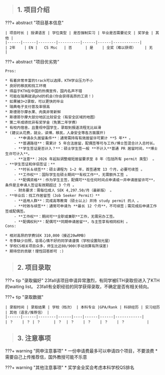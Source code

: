 > ## **1. 项目介绍**

???+ abstract "项目基本信息" 

    | 项目时长 | 授课语言 | 学位类型 | 是否强制实习 | 毕业是否需要论文 | 奖学金 | 其他 |
    |------|------|--------|----------|------|------|------------|
    | 2年    | EN |   CS Msc   | 否      | 是    | 全奖（难以获得）    | 无          |

???+ abstract "项目优劣势" 

    Pros:
    
    * 有着非常丰富的track可以选择，KTH学业压力不小
    * 良好的移民和找工环境
    * 得益于KTH在中国的热情宣传，国内名声不错
    * 可能在瑞典就读phd的机会(你会获得高昂的工资！)
    * 如果被3+2录取，可以更快的毕业
    * 瑞典电子支付普及率很高
    * 斯德哥尔摩水果、肉类非常新鲜
    * 斯德哥尔摩大部分地区比较安全（有安全区域的地图）
    * 第二年成绩优异有奖学金（免第二年学费）
    * 有校内宿舍，且重视中国学生，录取到报道流程无比丝滑
    * (建议从花费，就业，读博，移民，人身安全等各方面展开)
        - **申请永久居留条件**：通常需持有有效居留许可累计 **5 年** 。
        - **普通路径**：需累计 5 年合法居留，配偶签等可与工作/博士签混合计入总时长。
        - **学生签证是否计入？**：硕士学生签一般 **不计入**普通 PR 居留时间，**博士生许可计入**。
        - **注意**：2026 年起拟调整缩短居留要求至 8 年（包括所有 permit 类型） 。
    - **学生签证和伴侣签证：**
        - **时长＆续签**：硕士课程为 1–2 年，首签通常 13 个月，必要可续签 。
        - **工作权**：国际学生在硕士期间**有权工作**，无需额外工签 。
        - **配偶资格**：作为学生主签，配偶可**在任何时间点申请或一并申请居留许可**，条件是主申请人签证有效期超过 3 个月 。
        - 财务要求：需每位成人 SEK 4,297.50/月（最新版） 。
    - **毕业后：找工作居留签（Job Seeker Permit）**
        - **适用人群**：完成高等教育（硕士以上）并持 study permit 的人 。
        - **时效与续签**：通常可申请为 **最长 12 个月**，不可续签；需完成后申请工作签或配偶签。
        - **工作权**：期间可**全职或兼职**工作，无需另办工签。
        - **配偶权利**：配偶可**同期申请居留**，与主签享有相同权利 。
    Cons:

    * 相对高昂的学费SEK 310,000（接近20wRMB)
    * 冬季缺少日照，容易心情不好的同学请谨慎（学校设置阳光屋）
    * 学校CS相关项目众多，师生比近80/900(手动测算有所误差)
    * 期待您的贡献！理性回答即可 :)

> ## **2. 项目录取**

???+ tip "录取偏好"
    23fall该项目申请异常激烈，有同学被ETH录取但进入了KTH的waiting list。
    23fall有全职经验的同学获得录取，不确定是否有相关倾向。
    
???+ tip "录取数据"

    | 录取时间 | 录取结果 | 学校（档次） | 本科专业 |GPA/Rank | 科研经历 | 实习经历 | 其他（语言/推荐信） |
    |------|------|--------|------|----|------|------|------------|
    | ？    | ？ | ？      | ？  | ？    | ？    | ？    | ？          |


> ## **3. 注意事项**

???+ warning "网申注意事项"
    * 一份申请费最多可以申请四个项目，不要浪费
    * 需要自己上传推荐信，国外教授可能不乐意

???+ warning "其他注意事项"
    * 奖学金全奖会考虑本科学校QS排名


